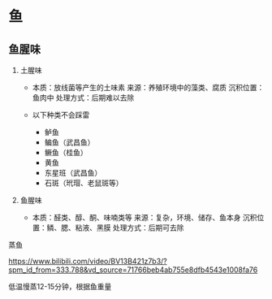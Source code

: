 # 鱼

## 鱼腥味

1. 土腥味

   - 本质：放线菌等产生的土味素
     来源：养殖环境中的藻类、腐质
     沉积位置：鱼肉中
     处理方式：后期难以去除

   - 以下种类不会踩雷
     - 鲈鱼
     - 鳊鱼（武昌鱼）
     - 鳜鱼（桂鱼）
     - 黄鱼
     - 东星班（武昌鱼）
     - 石斑（玳瑁、老鼠斑等）
   
2. 鱼腥味
   - 本质：醛类、醇、酮、味喃类等
     来源：复杂，环境、储存、鱼本身
     沉积位置：鳞、腮、粘液、黑膜
     处理方式：后期可去除


蒸鱼

https://www.bilibili.com/video/BV13B421z7b3/?spm_id_from=333.788&vd_source=71766beb4ab755e8dfb4543e1008fa76

低温慢蒸12-15分钟，根据鱼重量